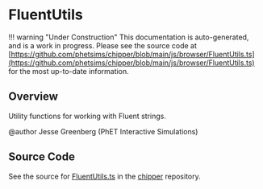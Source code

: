 # FluentUtils

!!! warning "Under Construction"
    This documentation is auto-generated, and is a work in progress. Please see the source code at
    [https://github.com/phetsims/chipper/blob/main/js/browser/FluentUtils.ts](https://github.com/phetsims/chipper/blob/main/js/browser/FluentUtils.ts) for the most up-to-date information.

## Overview

Utility functions for working with Fluent strings.

@author Jesse Greenberg (PhET Interactive Simulations)



## Source Code

See the source for [FluentUtils.ts](https://github.com/phetsims/chipper/blob/main/js/browser/FluentUtils.ts) in the [chipper](https://github.com/phetsims/chipper) repository.
